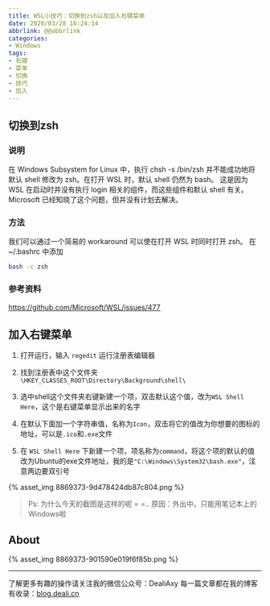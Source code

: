 ```yaml
---
title: WSL小技巧：切换到zsh以及加入右键菜单
date: 2020/03/28 16:24:14
abbrlink: @@abbrlink
categories:
- Windows
tags:
- 右键
- 菜单
- 切换
- 技巧
- 加入
---
```

## 切换到zsh
### 说明
在 Windows Subsystem for Linux 中，执行 chsh -s /bin/zsh 并不能成功地将默认 shell 修改为 zsh。在打开 WSL 时，默认 shell 仍然为 bash。 这是因为WSL 在启动时并没有执行 login 相关的组件，而这些组件和默认 shell 有关。Microsoft 已经知晓了这个问题，但并没有计划去解决。

### 方法
我们可以通过一个简易的 workaround 可以使在打开 WSL 时同时打开 zsh。
在 ~/.bashrc 中添加
```bash	
bash -c zsh
```

### 参考资料
https://github.com/Microsoft/WSL/issues/477

## 加入右键菜单
1. 打开运行，输入 `regedit` 运行注册表编辑器

2. 找到注册表中这个文件夹`\HKEY_CLASSES_ROOT\Directory\Background\shell\`

3. 选中shell这个文件夹右键新建一个项，双击默认这个值，改为`WSL Shell Here`，这个是右键菜单显示出来的名字

4. 在默认下面加一个字符串值，名称为`Icon`，双击将它的值改为你想要的图标的地址，可以是`.ico`和`.exe`文件

5. 在 `WSL Shell Here` 下新建一个项，项名称为`command`，将这个项的默认的值改为Ubuntu的exe文件地址，我的是`"C:\Windows\System32\bash.exe"`，注意两边要双引号

{% asset_img 8869373-9d478424db87c804.png %}

>Ps: 为什么今天的截图是这样的呢 = =.. 
原因：外出中。只能用笔记本上的Windows啦


## About
{% asset_img 8869373-901590e019f6f85b.png %}

---------------
了解更多有趣的操作请关注我的微信公众号：DealiAxy
每一篇文章都在我的博客有收录：[blog.deali.cn](http://blog.deali.cn)
